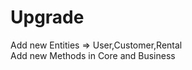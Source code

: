 <h1>Upgrade</h1>
Add new Entities => User,Customer,Rental
<div>
Add new Methods in Core and Business 
</div>
